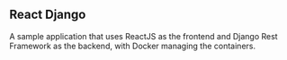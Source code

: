 ## React Django

A sample application that uses ReactJS as the frontend and Django Rest Framework as the backend, with Docker managing the containers.